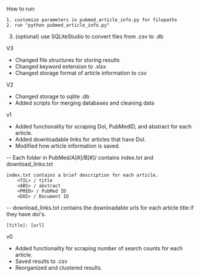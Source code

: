 How to run:

	1. customize parameters in pubmed_article_info.py for filepaths
	2. run "python pubmed_article_info.py"
  3. (optional) use SQLiteStudio to convert files from .csv to .db
  
V3

- Changed file structures for storing results
- Changed keyword extension to .xlsx
- Changed storage format of article information to csv

V2

- Changed storage to sqlite .db
- Added scripts for merging databases and cleaning data

v1

- Added functionality for scraping DoI, PubMedID, and abstract for each article.
- Added downloadable links for articles that have DoI.
- Modified how article information is saved. 

-- Each folder in PubMed/A[#]/B[#]/ contains index.txt and download_links.txt

	index.txt contains a brief description for each article.
		<TIL> / title
		<ABS> / abstract
		<PMID> / PubMed ID
		<DOI> / Document ID
	  
-- download_links.txt contains the downloadable urls for each article title if they have doi's.
      	
	[title]: [url]

v0

- Added functionality for scraping number of search counts for each article.
- Saved results to .csv
- Reorganized and clustered results.
